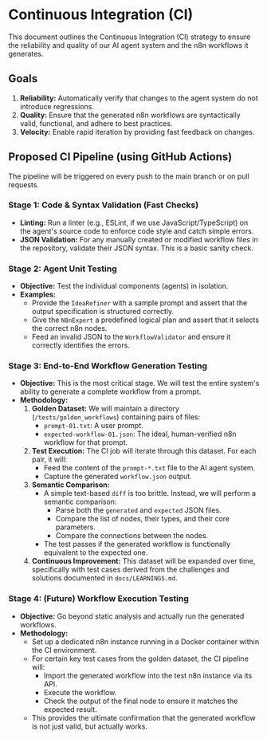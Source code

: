 # Continuous Integration (CI)

This document outlines the Continuous Integration (CI) strategy to ensure the reliability and quality of our AI agent system and the n8n workflows it generates.

## Goals

1.  **Reliability:** Automatically verify that changes to the agent system do not introduce regressions.
2.  **Quality:** Ensure that the generated n8n workflows are syntactically valid, functional, and adhere to best practices.
3.  **Velocity:** Enable rapid iteration by providing fast feedback on changes.

## Proposed CI Pipeline (using GitHub Actions)

The pipeline will be triggered on every push to the main branch or on pull requests.

### Stage 1: Code & Syntax Validation (Fast Checks)

-   **Linting:** Run a linter (e.g., ESLint, if we use JavaScript/TypeScript) on the agent's source code to enforce code style and catch simple errors.
-   **JSON Validation:** For any manually created or modified workflow files in the repository, validate their JSON syntax. This is a basic sanity check.

### Stage 2: Agent Unit Testing

-   **Objective:** Test the individual components (agents) in isolation.
-   **Examples:**
    -   Provide the `IdeaRefiner` with a sample prompt and assert that the output specification is structured correctly.
    -   Give the `N8nExpert` a predefined logical plan and assert that it selects the correct n8n nodes.
    -   Feed an invalid JSON to the `WorkflowValidator` and ensure it correctly identifies the errors.

### Stage 3: End-to-End Workflow Generation Testing

-   **Objective:** This is the most critical stage. We will test the entire system's ability to generate a complete workflow from a prompt.
-   **Methodology:**
    1.  **Golden Dataset:** We will maintain a directory (`/tests/golden_workflows`) containing pairs of files:
        -   `prompt-01.txt`: A user prompt.
        -   `expected-workflow-01.json`: The ideal, human-verified n8n workflow for that prompt.
    2.  **Test Execution:** The CI job will iterate through this dataset. For each pair, it will:
        -   Feed the content of the `prompt-*.txt` file to the AI agent system.
        -   Capture the generated `workflow.json` output.
    3.  **Semantic Comparison:**
        -   A simple text-based `diff` is too brittle. Instead, we will perform a semantic comparison:
            -   Parse both the `generated` and `expected` JSON files.
            -   Compare the list of nodes, their types, and their core parameters.
            -   Compare the connections between the nodes.
        -   The test passes if the generated workflow is functionally equivalent to the expected one.
    4.  **Continuous Improvement:** This dataset will be expanded over time, specifically with test cases derived from the challenges and solutions documented in `docs/LEARNINGS.md`.

### Stage 4: (Future) Workflow Execution Testing

-   **Objective:** Go beyond static analysis and actually run the generated workflows.
-   **Methodology:**
    -   Set up a dedicated n8n instance running in a Docker container within the CI environment.
    -   For certain key test cases from the golden dataset, the CI pipeline will:
        -   Import the generated workflow into the test n8n instance via its API.
        -   Execute the workflow.
        -   Check the output of the final node to ensure it matches the expected result.
    -   This provides the ultimate confirmation that the generated workflow is not just valid, but actually works. 